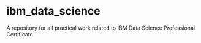 # ibm_data_science
A repository for all practical work related to IBM Data Science Professional Certificate
